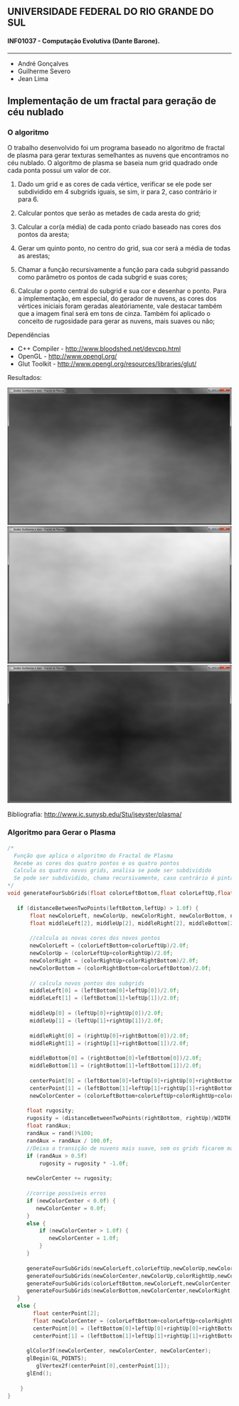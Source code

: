 ## UNIVERSIDADE FEDERAL DO RIO GRANDE DO SUL
#### INF01037 - Computação Evolutiva (Dante Barone).
---------------
- André Gonçalves
- Guilherme Severo
- Jean Lima



## Implementação de um fractal para geração de céu nublado
### O algoritmo
O trabalho desenvolvido foi um programa baseado no algoritmo de fractal de plasma 
para gerar texturas semelhantes as nuvens que encontramos no céu nublado.
O algoritmo de plasma se baseia num grid quadrado onde cada ponta possui um valor 
de cor. 

1. Dado um grid e as cores de cada vértice, verificar se ele pode ser subdividido em 4 
subgrids iguais, se sim, ir para 2, caso contrário ir para 6.

2. Calcular pontos que serão as metades de cada aresta do grid;

3. Calcular a cor(a média) de cada ponto criado baseado nas cores dos pontos da 
aresta;

4. Gerar um quinto ponto, no centro do grid, sua cor será a média de todas as arestas;

5. Chamar a função recursivamente a função para cada subgrid passando como 
parâmetro os pontos de cada subgrid e suas cores;

6. Calcular o ponto central do subgrid e sua cor e desenhar o ponto.
Para a implementação, em especial, do gerador de nuvens, as cores dos vértices 
iniciais foram geradas aleatóriamente, vale destacar também que a imagem final será em tons 
de cinza. Também foi aplicado o conceito de rugosidade para gerar as nuvens, mais suaves ou 
não;

Dependências

+ C++ Compiler - http://www.bloodshed.net/devcpp.html
+ OpenGL - http://www.opengl.org/
+ Glut Toolkit - http://www.opengl.org/resources/libraries/glut/

Resultados:

![Figura 01](images/figura01.png "Figura 01")
![Figura 02](images/figura02.png "Figura 02")
![Figura 03](images/figura03.png "Figura 03")


Bibliografia:
http://www.ic.sunysb.edu/Stu/jseyster/plasma/

### Algoritmo para Gerar o Plasma


```c
/*
  Função que aplica o algoritmo do Fractal de Plasma
  Recebe as cores dos quatro pontos e os quatro pontos
  Calcula os quatro novos grids, analisa se pode ser subdividido
  Se pode ser subdividido, chama recursivamente, caso contrário é pintado o ponto na tela
*/
void generateFourSubGrids(float colorLeftBottom,float colorLeftUp,float colorRightUp,float colorRightBottom, float leftBottom[2], float leftUp[2], float rightUp[2], float rightBottom[2]) {
  
   if (distanceBetweenTwoPoints(leftBottom,leftUp) > 1.0f) {
       float newColorLeft, newColorUp, newColorRight, newColorBottom, newColorCenter ;
   	   float middleLeft[2], middleUp[2], middleRight[2], middleBottom[2], centerPoint[2];
 
 	   //calcula as novas cores dos novos pontos
 	   newColorLeft = (colorLeftBottom+colorLeftUp)/2.0f;
   	   newColorUp = (colorLeftUp+colorRightUp)/2.0f;
   	   newColorRight = (colorRightUp+colorRightBottom)/2.0f;
   	   newColorBottom = (colorRightBottom+colorLeftBottom)/2.0f;
	  
	   // calcula novos pontos dos subgrids
	   middleLeft[0] = (leftBottom[0]+leftUp[0])/2.0f;
	   middleLeft[1] = (leftBottom[1]+leftUp[1])/2.0f;
 
	   middleUp[0] = (leftUp[0]+rightUp[0])/2.0f;
	   middleUp[1] = (leftUp[1]+rightUp[1])/2.0f;
	 
	   middleRight[0] = (rightUp[0]+rightBottom[0])/2.0f;
	   middleRight[1] = (rightUp[1]+rightBottom[1])/2.0f;
	 
	   middleBottom[0] = (rightBottom[0]+leftBottom[0])/2.0f;
	   middleBottom[1] = (rightBottom[1]+leftBottom[1])/2.0f;
	 
	   centerPoint[0] = (leftBottom[0]+leftUp[0]+rightUp[0]+rightBottom[0])/4.0f;
	   centerPoint[1] = (leftBottom[1]+leftUp[1]+rightUp[1]+rightBottom[1])/4.0f;
 	   newColorCenter = (colorLeftBottom+colorLeftUp+colorRightUp+colorRightBottom)/4.0f;
 
      float rugosity;
      rugosity = (distanceBetweenTwoPoints(rightBottom, rightUp)/WIDTH)*0.3f;   
      float randAux;
      randAux = rand()%100;
      randAux = randAux / 100.0f;
      //Deixa a transição de nuvens mais suave, sem os grids ficarem marcados
      if (randAux > 0.5f)
 	      rugosity = rugosity * -1.0f;
   
      newColorCenter += rugosity;
      
      //corrige possíveis erros
      if (newColorCenter < 0.0f) {
         newColorCenter = 0.0f;
      }
      else {
		  if (newColorCenter > 1.0f) {
	         newColorCenter = 1.0f;
	      }
	  }
 
      generateFourSubGrids(newColorLeft,colorLeftUp,newColorUp,newColorCenter,middleLeft,leftUp,middleUp,centerPoint);
      generateFourSubGrids(newColorCenter,newColorUp,colorRightUp,newColorRight,centerPoint,middleUp,rightUp,middleRight);
      generateFourSubGrids(colorLeftBottom,newColorLeft,newColorCenter,newColorBottom,leftBottom,middleLeft,centerPoint,middleBottom);
      generateFourSubGrids(newColorBottom,newColorCenter,newColorRight,colorRightBottom,middleBottom,centerPoint,middleRight,rightBottom);
   }
   else {
   		float centerPoint[2];
		float newColorCenter = (colorLeftBottom+colorLeftUp+colorRightUp+colorRightBottom)/4.0f;   
	   	centerPoint[0] = (leftBottom[0]+leftUp[0]+rightUp[0]+rightBottom[0])/4.0f;
	    centerPoint[1] = (leftBottom[1]+leftUp[1]+rightUp[1]+rightBottom[1])/4.0f;   

      glColor3f(newColorCenter, newColorCenter, newColorCenter);
      glBegin(GL_POINTS);
         glVertex2f(centerPoint[0],centerPoint[1]);
      glEnd();   

    }
}

```
